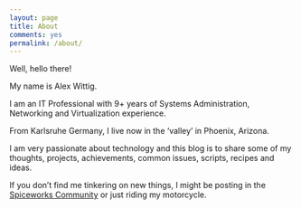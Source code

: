 ```yaml
---
layout: page
title: About
comments: yes
permalink: /about/
---
```



Well, hello there!

My name is Alex Wittig.

I am an IT Professional with 9+ years of Systems Administration, Networking and Virtualization experience.

From Karlsruhe Germany, I live now in the ‘valley’ in Phoenix, Arizona.

I am very passionate about technology and this blog is to share some of my thoughts, projects, achievements, common issues, scripts, recipes and ideas.

If you don’t find me tinkering on new things, I might be posting in the [Spiceworks Community](https://community.spiceworks.com/) or just riding my motorcycle.